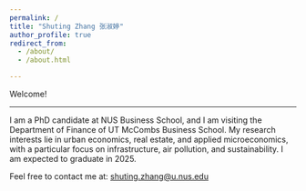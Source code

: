 ```yaml
---
permalink: /
title: "Shuting Zhang 张淑婷"
author_profile: true
redirect_from: 
  - /about/
  - /about.html

---
```



Welcome!



---
I am a PhD candidate at NUS Business School, and I am visiting the Department of Finance of UT McCombs Business School. My research interests lie in urban economics, real estate, and applied microeconomics, with a particular focus on infrastructure, air pollution, and sustainability. I am expected to graduate in 2025.



 Feel free to contact me at: shuting.zhang@u.nus.edu



